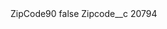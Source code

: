 <?xml version="1.0" encoding="UTF-8"?>
<CustomMetadata xmlns="http://soap.sforce.com/2006/04/metadata" xmlns:xsi="http://www.w3.org/2001/XMLSchema-instance" xmlns:xsd="http://www.w3.org/2001/XMLSchema">
    <label>ZipCode90</label>
    <protected>false</protected>
    <values>
        <field>Zipcode__c</field>
        <value xsi:type="xsd:string">20794</value>
    </values>
</CustomMetadata>
